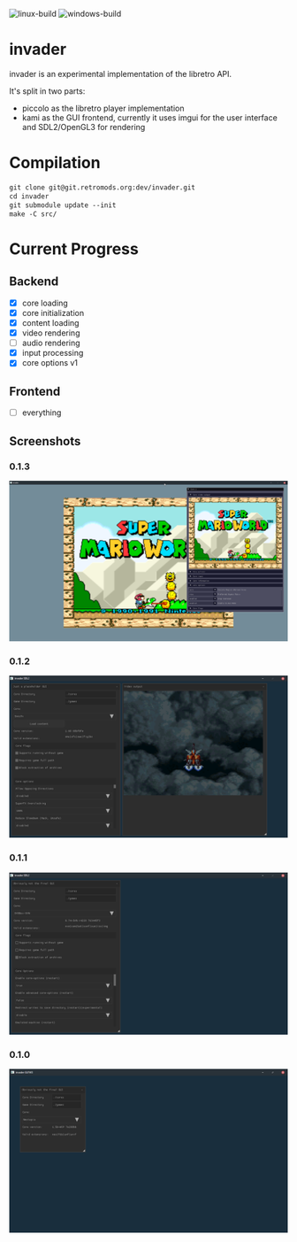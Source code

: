 ![linux-build](https://github.com/fr500/invader/workflows/linux-build/badge.svg)
![windows-build](https://github.com/fr500/invader/workflows/windows-build/badge.svg)

# invader

invader is an experimental implementation of the libretro API.

It's split in two parts:
- piccolo as the libretro player implementation
- kami as the GUI frontend, currently it uses imgui for the user interface and SDL2/OpenGL3 for rendering

# Compilation

```
git clone git@git.retromods.org:dev/invader.git
cd invader
git submodule update --init
make -C src/
```

# Current Progress
## Backend
- [X] core loading
- [X] core initialization
- [X] content loading
- [X] video rendering
- [ ] audio rendering
- [X] input processing
- [X] core options v1

## Frontend
- [ ] everything

## Screenshots

### 0.1.3
![img](images/0.1.3.png)

### 0.1.2
![img](images/0.1.2.png)

### 0.1.1
![img](images/0.1.1.png)

### 0.1.0
![img](images/0.1.0.png)